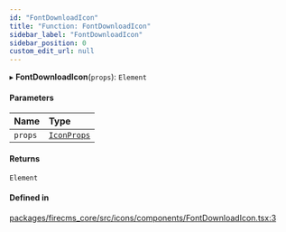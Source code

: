 ```yaml
---
id: "FontDownloadIcon"
title: "Function: FontDownloadIcon"
sidebar_label: "FontDownloadIcon"
sidebar_position: 0
custom_edit_url: null
---
```


▸ **FontDownloadIcon**(`props`): `Element`

#### Parameters

| Name | Type |
| :------ | :------ |
| `props` | [`IconProps`](../types/IconProps.md) |

#### Returns

`Element`

#### Defined in

[packages/firecms_core/src/icons/components/FontDownloadIcon.tsx:3](https://github.com/FireCMSco/firecms/blob/d45f3739/packages/firecms_core/src/icons/components/FontDownloadIcon.tsx#L3)
